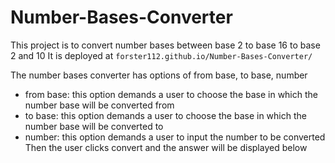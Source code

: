# Number-Bases-Converter
This project is to convert number bases between base 2 to base 16 to base 2 and 10
It is deployed at `forster112.github.io/Number-Bases-Converter/`

The number bases converter has options of from base, to base, number
- from base: this option demands a user to choose the base in which the number base will be converted from
- to base: this option demands a user to choose the base in which the number base will be converted to
- number: this option demands a user to input the number to be converted
Then the user clicks convert and the answer will be displayed below
